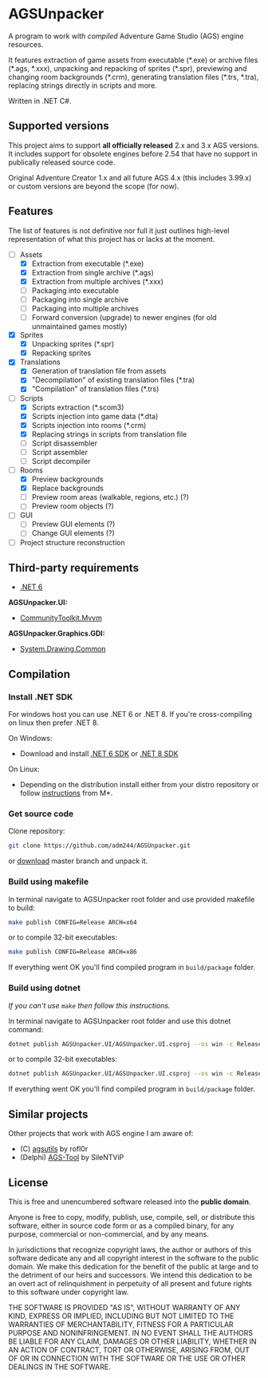 # AGSUnpacker
A program to work with *compiled* Adventure Game Studio (AGS) engine resources.

It features extraction of game assets from executable (\*.exe) or archive files (\*.ags, \*.xxx), unpacking and repacking of sprites (\*.spr), previewing and changing room backgrounds (\*.crm), generating translation files (\*.trs, \*.tra), replacing strings directly in scripts and more.

Written in .NET C#.

## Supported versions

This project aims to support **all officially released** 2.x and 3.x AGS versions. It includes support for obsolete engines before 2.54 that have no support in publically released source code.

Original Adventure Creator 1.x and all future AGS 4.x (this includes 3.99.x) or custom versions are beyond the scope (for now).

## Features

The list of features is not definitive nor full it just outlines high-level representation of what this project has or lacks at the moment.

- [ ] Assets
    - [x] Extraction from executable (\*.exe)
    - [x] Extraction from single archive (\*.ags)
    - [x] Extraction from multiple archives (\*.xxx)
    - [ ] Packaging into executable
    - [ ] Packaging into single archive
    - [ ] Packaging into multiple archives
    - [ ] Forward conversion (upgrade) to newer engines (for old unmaintained games mostly)
- [x] Sprites
    - [x] Unpacking sprites (\*.spr)
    - [x] Repacking sprites
- [x] Translations
    - [x] Generation of translation file from assets
    - [x] "Decompilation" of existing translation files (\*.tra)
    - [x] "Compilation" of translation files (\*.trs)
- [ ] Scripts
    - [x] Scripts extraction (\*.scom3)
    - [x] Scripts injection into game data (\*.dta)
    - [x] Scripts injection into rooms (\*.crm)
    - [x] Replacing strings in scripts from translation file
    - [ ] Script disassembler
    - [ ] Script assembler
    - [ ] Script decompiler
- [ ] Rooms
    - [x] Preview backgrounds
    - [x] Replace backgrounds
    - [ ] Preview room areas (walkable, regions, etc.) (?)
    - [ ] Preview room objects (?)
- [ ] GUI
    - [ ] Preview GUI elements (?)
    - [ ] Change GUI elements (?)
- [ ] Project structure reconstruction

## Third-party requirements
* [.NET 6](https://dotnet.microsoft.com/en-us/download/dotnet/6.0/runtime)

**AGSUnpacker.UI:**
* [CommunityToolkit.Mvvm](https://www.nuget.org/packages/CommunityToolkit.Mvvm/)

**AGSUnpacker.Graphics.GDI:**
* [System.Drawing.Common](https://www.nuget.org/packages/System.Drawing.Common)

## Compilation

### Install .NET SDK

For windows host you can use .NET 6 or .NET 8. If you're cross-compiling on linux then prefer .NET 8.

On Windows:

- Download and install [.NET 6 SDK](https://dotnet.microsoft.com/en-us/download/dotnet/6.0) or [.NET 8 SDK](https://dotnet.microsoft.com/en-us/download/dotnet/8.0)

On Linux:

- Depending on the distribution install either from your distro repository or follow [instructions](https://learn.microsoft.com/en-us/dotnet/core/install/linux) from M\*.

### Get source code

Clone repository:
```sh
git clone https://github.com/adm244/AGSUnpacker.git
```
or [download](https://github.com/adm244/AGSUnpacker/archive/refs/heads/master.zip) master branch and unpack it.

### Build using makefile

In terminal navigate to AGSUnpacker root folder and use provided makefile to build:
```sh
make publish CONFIG=Release ARCH=x64
```
or to compile 32-bit executables:
```sh
make publish CONFIG=Release ARCH=x86
```

If everything went OK you'll find compiled program in `build/package` folder.

### Build using dotnet

*If you can't use `make` then follow this instructions.*

In terminal navigate to AGSUnpacker root folder and use this dotnet command:
```sh
dotnet publish AGSUnpacker.UI/AGSUnpacker.UI.csproj --os win -c Release -a x64 --no-self-contained -o build/package/
```
or to compile 32-bit executables:
```sh
dotnet publish AGSUnpacker.UI/AGSUnpacker.UI.csproj --os win -c Release -a x86 --no-self-contained -o build/package/
```

If everything went OK you'll find compiled program in `build/package` folder.

## Similar projects

Other projects that work with AGS engine I am aware of:

- (C) [agsutils](https://github.com/rofl0r/agsutils) by rofl0r
- (Delphi) [AGS-Tool](https://github.com/SileNTViP/AGS-Tool) by SileNTViP

## License
This is free and unencumbered software released into the **public domain**.

Anyone is free to copy, modify, publish, use, compile, sell, or
distribute this software, either in source code form or as a compiled
binary, for any purpose, commercial or non-commercial, and by any
means.

In jurisdictions that recognize copyright laws, the author or authors
of this software dedicate any and all copyright interest in the
software to the public domain. We make this dedication for the benefit
of the public at large and to the detriment of our heirs and
successors. We intend this dedication to be an overt act of
relinquishment in perpetuity of all present and future rights to this
software under copyright law.

THE SOFTWARE IS PROVIDED "AS IS", WITHOUT WARRANTY OF ANY KIND,
EXPRESS OR IMPLIED, INCLUDING BUT NOT LIMITED TO THE WARRANTIES OF
MERCHANTABILITY, FITNESS FOR A PARTICULAR PURPOSE AND NONINFRINGEMENT.
IN NO EVENT SHALL THE AUTHORS BE LIABLE FOR ANY CLAIM, DAMAGES OR
OTHER LIABILITY, WHETHER IN AN ACTION OF CONTRACT, TORT OR OTHERWISE,
ARISING FROM, OUT OF OR IN CONNECTION WITH THE SOFTWARE OR THE USE OR
OTHER DEALINGS IN THE SOFTWARE.
